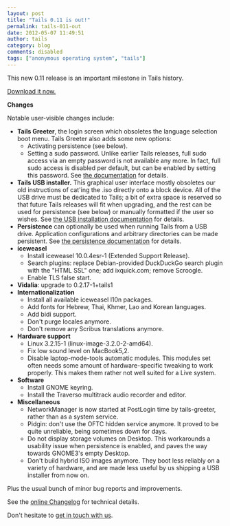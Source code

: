 ```yaml
---
layout: post
title: "Tails 0.11 is out!"
permalink: tails-011-out
date: 2012-05-07 11:49:51
author: tails
category: blog
comments: disabled
tags: ["anonymous operating system", "tails"]
---
```


This new 0.11 release is an important milestone in Tails history.

[Download it now.](https://tails.boum.org/download/)

**Changes**

Notable user-visible changes include:

-   **Tails Greeter**, the login screen which obsoletes the language selection boot menu. Tails Greeter also adds some new options:
    -   Activating persistence (see below).
    -   Setting a sudo password. Unlike earlier Tails releases, full sudo access via an empty password is not available any more. In fact, full sudo access is disabled per default, but can be enabled by setting this password. See [the documentation](https://tails.boum.org/doc/first_steps/startup_options/index.en.html#tails_greeter) for details.
-   **Tails USB installer.** This graphical user interface mostly obsoletes our old instructions of cat'ing the .iso directly onto a block device. All of the USB drive must be dedicated to Tails; a bit of extra space is reserved so that future Tails releases will fit when upgrading, and the rest can be used for persistence (see below) or manually formatted if the user so wishes. See [the USB installation documentation](https://tails.boum.org/doc/first_steps/usb_installation/index.en.html) for details.
-   **Persistence** can optionally be used when running Tails from a USB drive. Application configurations and arbitrary directories can be made persistent. See [the persistence documentation](https://tails.boum.org/doc/first_steps/persistence/index.en.html) for details.
-   **iceweasel**
    -   Install iceweasel 10.0.4esr-1 (Extended Support Release).
    -   Search plugins: replace Debian-provided DuckDuckGo search plugin with the "HTML SSL" one; add ixquick.com; remove Scroogle.
    -   Enable TLS false start.
-   **Vidalia**: upgrade to 0.2.17-1+tails1
-   **Internationalization**
    -   Install all available iceweasel l10n packages.
    -   Add fonts for Hebrew, Thai, Khmer, Lao and Korean languages.
    -   Add bidi support.
    -   Don't purge locales anymore.
    -   Don't remove any Scribus translations anymore.
-   **Hardware support**
    -   Linux 3.2.15-1 (linux-image-3.2.0-2-amd64).
    -   Fix low sound level on MacBook5,2.
    -   Disable laptop-mode-tools automatic modules. This modules set often needs some amount of hardware-specific tweaking to work properly. This makes them rather not well suited for a Live system.
-   **Software**
    -   Install GNOME keyring.
    -   Install the Traverso multitrack audio recorder and editor.
-   **Miscellaneous**
    -   NetworkManager is now started at PostLogin time by tails-greeter, rather than as a system service.
    -   Pidgin: don't use the OFTC hidden service anymore. It proved to be quite unreliable, being sometimes down for days.
    -   Do not display storage volumes on Desktop. This workarounds a usability issue when persistence is enabled, and paves the way towards GNOME3's empty Desktop.
    -   Don't build hybrid ISO images anymore. They boot less reliably on a variety of hardware, and are made less useful by us shipping a USB installer from now on.

Plus the usual bunch of minor bug reports and improvements.

See the [online Changelog](http://git.immerda.ch/?p=amnesia.git;a=blob_plain;f=debian/changelog;hb=refs/tags/0.11) for technical details.

Don't hesitate to [get in touch with us](https://tails.boum.org/support/index.en.html).
